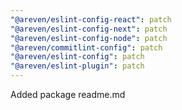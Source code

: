 ```yaml
---
"@areven/eslint-config-react": patch
"@areven/eslint-config-next": patch
"@areven/eslint-config-node": patch
"@areven/commitlint-config": patch
"@areven/eslint-config": patch
"@areven/eslint-plugin": patch
---
```


Added package readme.md
